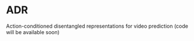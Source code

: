 # ADR
Action-conditioned disentangled representations for video prediction
(code will be available soon)
